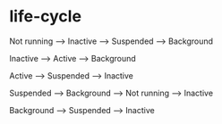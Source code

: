 # life-cycle


Not running 	--> Inactive 
		--> Suspended
		--> Background

Inactive	--> Active
		--> Background

Active 		--> Suspended
		--> Inactive

Suspended 	--> Background
		--> Not running
		--> Inactive

Background	--> Suspended
		--> Inactive
